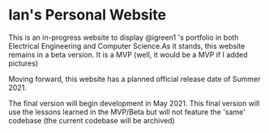 # Ian's Personal Website

This is an in-progress website to display @igreen1 's portfolio in both Electrical Engineering and Computer Science.As it stands, this website remains in a beta version. It is a MVP (well, it would be a MVP if I added pictures)

Moving forward, this website has a planned official release date of Summer 2021. 

The final version will begin development in May 2021. This final version will use the lessons learned in the MVP/Beta but will not feature the 'same' codebase (the current codebase will be archived)